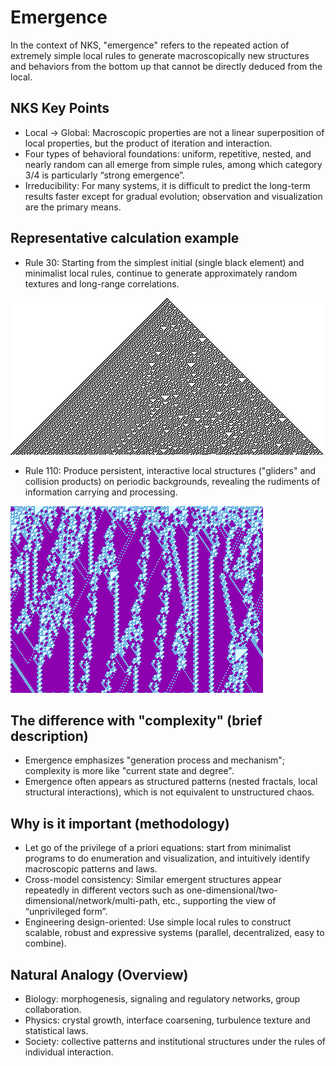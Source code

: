 # Emergence

In the context of NKS, "emergence" refers to the repeated action of extremely simple local rules to generate macroscopically new structures and behaviors from the bottom up that cannot be directly deduced from the local.

## NKS Key Points
- Local → Global: Macroscopic properties are not a linear superposition of local properties, but the product of iteration and interaction.
- Four types of behavioral foundations: uniform, repetitive, nested, and nearly random can all emerge from simple rules, among which category 3/4 is particularly “strong emergence”.
- Irreducibility: For many systems, it is difficult to predict the long-term results faster except for gradual evolution; observation and visualization are the primary means.

## Representative calculation example
- Rule 30: Starting from the simplest initial (single black element) and minimalist local rules, continue to generate approximately random textures and long-range correlations.

![Rule 30 Evolution Texture](../../images/cellular-automata/rule-30-evolution-250.jpg)

- Rule 110: Produce persistent, interactive local structures ("gliders" and collision products) on periodic backgrounds, revealing the rudiments of information carrying and processing.

![Structural interactions of Rule 110](../../images/cellular-automata/rule-110-evolution.gif)

## The difference with "complexity" (brief description)
- Emergence emphasizes "generation process and mechanism"; complexity is more like "current state and degree".
- Emergence often appears as structured patterns (nested fractals, local structural interactions), which is not equivalent to unstructured chaos.

## Why is it important (methodology)
- Let go of the privilege of a priori equations: start from minimalist programs to do enumeration and visualization, and intuitively identify macroscopic patterns and laws.
- Cross-model consistency: Similar emergent structures appear repeatedly in different vectors such as one-dimensional/two-dimensional/network/multi-path, etc., supporting the view of “unprivileged form”.
- Engineering design-oriented: Use simple local rules to construct scalable, robust and expressive systems (parallel, decentralized, easy to combine).

## Natural Analogy (Overview)
- Biology: morphogenesis, signaling and regulatory networks, group collaboration.
- Physics: crystal growth, interface coarsening, turbulence texture and statistical laws.
- Society: collective patterns and institutional structures under the rules of individual interaction.